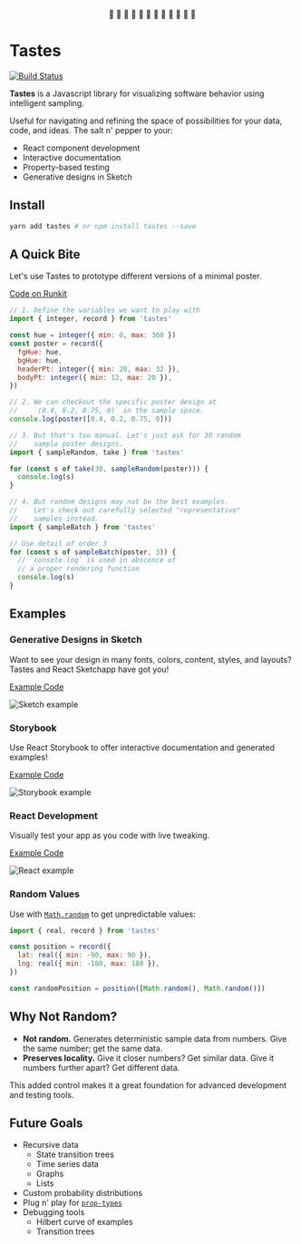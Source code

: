 <div align="center">
  🍎 🍉 🍊 🍑 🍌 🍋 🍐 🥦 🥣 🍙 🍇 🍆
</div>

# Tastes

[![Build Status](https://travis-ci.org/awfulaxolotl/tastes.svg?branch=master)](https://travis-ci.org/awfulaxolotl/tastes)

**Tastes** is a Javascript library for visualizing software behavior using intelligent sampling.

Useful for navigating and refining the space of possibilities for your data, code, and ideas. The salt n' pepper to your:

- React component development
- Interactive documentation
- Property-based testing
- Generative designs in Sketch

## Install

```sh
yarn add tastes # or npm install tastes --save
```

## A Quick Bite

Let's use Tastes to prototype different versions of a minimal poster.

[Code on Runkit](https://runkit.com/awfulaxolotl/a-quick-bite-of-tastes/1.0.1)

```js
// 1. Define the variables we want to play with
import { integer, record } from 'tastes'

const hue = integer({ min: 0, max: 360 })
const poster = record({
  fgHue: hue,
  bgHue: hue,
  headerPt: integer({ min: 20, max: 32 }),
  bodyPt: integer({ min: 12, max: 20 }),
})

// 2. We can checkout the specific poster design at
//    `(0.4, 0.2, 0.75, 0)` in the sample space.
console.log(poster([0.4, 0.2, 0.75, 0]))

// 3. But that's too manual. Let's just ask for 30 random
//    sample poster designs.
import { sampleRandom, take } from 'tastes'

for (const s of take(30, sampleRandom(poster))) {
  console.log(s)
}

// 4. But random designs may not be the best examples.
//    Let's check out carefully selected "representative"
//    samples instead.
import { sampleBatch } from 'tastes'

// Use detail of order 3
for (const s of sampleBatch(poster, 3)) {
  // `console.log` is used in abscence of
  // a proper rendering function
  console.log(s)
}
```

## Examples

### Generative Designs in Sketch

Want to see your design in many fonts, colors, content, styles, and layouts? Tastes and React Sketchapp have got you!

[Example Code](https://github.com/awfulaxolotl/tastes/blob/master/examples/react-sketchapp/src/example.js)

![Sketch example](https://i.imgur.com/De7dSUr.png)

### Storybook

Use React Storybook to offer interactive documentation and generated examples!

[Example Code](https://github.com/awfulaxolotl/tastes/blob/master/stories/components.stories.tsx)

![Storybook example](https://media.giphy.com/media/cftt7oANbJpwmG86D4/giphy.gif)

### React Development

Visually test your app as you code with live tweaking.

[Example Code](https://github.com/awfulaxolotl/tastes/blob/master/examples/react/pages/index.js)

![React example](https://media.giphy.com/media/4blbf3ycx6sY7GRxzt/giphy.gif)

### Random Values

Use with [`Math.random`](https://developer.mozilla.org/en-US/docs/Web/JavaScript/Reference/Global_Objects/Math/random) to get unpredictable values:

```js
import { real, record } from 'tastes'

const position = record({
  lat: real({ min: -90, max: 90 }),
  lng: real({ min: -180, max: 180 }),
})

const randomPosition = position([Math.random(), Math.random()])
```

## Why Not Random?

- **Not random.** Generates deterministic sample data from numbers. Give the same number; get the same data.
- **Preserves locality.** Give it closer numbers? Get similar data. Give it numbers further apart? Get different data.

This added control makes it a great foundation for advanced development and testing tools.

## Future Goals

- Recursive data
  - State transition trees
  - Time series data
  - Graphs
  - Lists
- Custom probability distributions
- Plug n' play for [`prop-types`](https://github.com/facebook/prop-types)
- Debugging tools
  - Hilbert curve of examples
  - Transition trees
